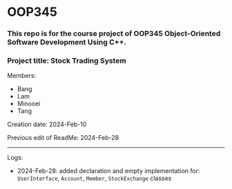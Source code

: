 # OOP345



### This repo is for the course project of OOP345 Object-Oriented Software Development Using C++.

### Project title: **Stock Trading System**

Members:
- Bang
- Lam
- Minooei
- Tang



Creation date: 2024-Feb-10

Previous edit of ReadMe: 2024-Feb-28



--------------------------------------------------------



Logs:

- 2024-Feb-28: added declaration and empty implementation for: `UserInterface`, `Account`, `Member`, `StockExchange` classes